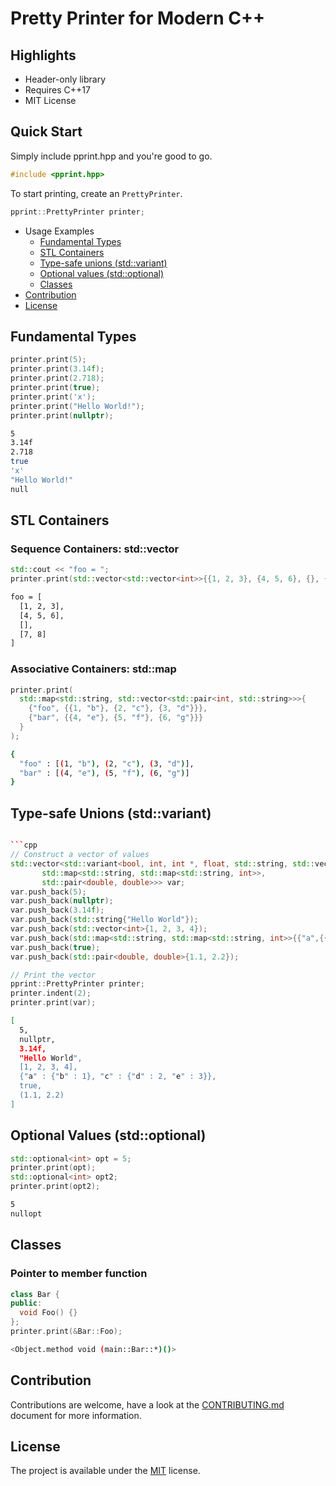 # Pretty Printer for Modern C++

## Highlights

* Header-only library
* Requires C++17
* MIT License

## Quick Start

Simply include pprint.hpp and you're good to go.

```cpp
#include <pprint.hpp>
```

To start printing, create an ```PrettyPrinter```. 

```cpp
pprint::PrettyPrinter printer;
```

* Usage Examples
  - [Fundamental Types](#fundamental-types)
  - [STL Containers](#stl-containers)
  - [Type-safe unions (std::variant)](#type-safe-unions-stdvariant)
  - [Optional values (std::optional)](#optional-values-stdoptional)
  - [Classes](#classes)
* [Contribution](#contribution)
* [License](#license)

## Fundamental Types

```cpp
printer.print(5);
printer.print(3.14f);
printer.print(2.718);
printer.print(true);
printer.print('x');
printer.print("Hello World!");
printer.print(nullptr);
```

```bash
5
3.14f
2.718
true
'x'
"Hello World!"
null
```

## STL Containers

### Sequence Containers: std::vector

```cpp
std::cout << "foo = ";
printer.print(std::vector<std::vector<int>>{{1, 2, 3}, {4, 5, 6}, {}, {7, 8}});
```

```bash
foo = [
  [1, 2, 3],
  [4, 5, 6],
  [],
  [7, 8]
]
```

### Associative Containers: std::map

```cpp
printer.print(
  std::map<std::string, std::vector<std::pair<int, std::string>>>{ 
    {"foo", {{1, "b"}, {2, "c"}, {3, "d"}}}, 
    {"bar", {{4, "e"}, {5, "f"}, {6, "g"}}}
  }
);
```

```bash
{
  "foo" : [(1, "b"), (2, "c"), (3, "d")], 
  "bar" : [(4, "e"), (5, "f"), (6, "g")]
}
```

## Type-safe Unions (std::variant)

```cpp

```cpp
// Construct a vector of values
std::vector<std::variant<bool, int, int *, float, std::string, std::vector<int>,		      
       std::map<std::string, std::map<std::string, int>>, 
       std::pair<double, double>>> var;
var.push_back(5);
var.push_back(nullptr);
var.push_back(3.14f);
var.push_back(std::string{"Hello World"});
var.push_back(std::vector<int>{1, 2, 3, 4});
var.push_back(std::map<std::string, std::map<std::string, int>>{{"a",{{"b",1}}}, {"c",{{"d",2}, {"e",3}}}});
var.push_back(true);
var.push_back(std::pair<double, double>{1.1, 2.2});

// Print the vector
pprint::PrettyPrinter printer;
printer.indent(2);
printer.print(var);
```

```bash
[
  5, 
  nullptr,
  3.14f, 
  "Hello World", 
  [1, 2, 3, 4], 
  {"a" : {"b" : 1}, "c" : {"d" : 2, "e" : 3}}, 
  true, 
  (1.1, 2.2)
]
```

## Optional Values (std::optional)

```cpp
std::optional<int> opt = 5;
printer.print(opt);
std::optional<int> opt2;
printer.print(opt2);
```

```bash
5
nullopt
```

## Classes

### Pointer to member function

```cpp
class Bar {
public:
  void Foo() {}
};
printer.print(&Bar::Foo);
```

```bash
<Object.method void (main::Bar::*)()>
```

## Contribution
Contributions are welcome, have a look at the [CONTRIBUTING.md](CONTRIBUTING.md) document for more information.

## License
The project is available under the [MIT](https://opensource.org/licenses/MIT) license.

